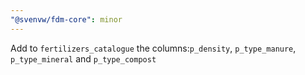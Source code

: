 ```yaml
---
"@svenvw/fdm-core": minor
---
```


Add to `fertilizers_catalogue` the columns:`p_density`, `p_type_manure`, `p_type_mineral` and `p_type_compost`
